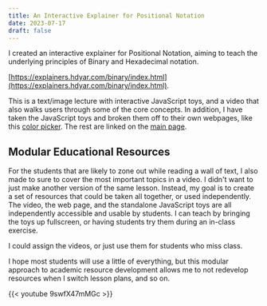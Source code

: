 ```yaml
---
title: An Interactive Explainer for Positional Notation
date: 2023-07-17
draft: false
---
```


I created an interactive explainer for Positional Notation, aiming to teach the underlying principles of Binary and Hexadecimal notation.

[https://explainers.hdyar.com/binary/index.html](https://explainers.hdyar.com/binary/index.html).

This is a text/image lecture with interactive JavaScript toys, and a video that also walks users through some of the core concepts. In addition, I have taken the JavaScript toys and broken them off to their own webpages, like this [color picker](https://explainers.hdyar.com/standalone/color.html). The rest are linked on the [main page](https://explainers.hdyar.com/).

## Modular Educational Resources

For the students that are likely to zone out while reading a wall of text, I also made to sure to cover the most important topics in a video. I didn't want to just make another version of the same lesson. Instead, my goal is to create a set of resources that could be taken all together, or used independently. The video, the web page, and the standalone JavaScript toys are all independently accessible and usable by students. I can teach by bringing the toys up fullscreen, or having students try them during an in-class exercise.

I could assign the videos, or just use them for students who miss class.

I hope most students will use a little of everything, but this modular approach to academic resource development allows me to not redevelop resources when I switch lesson plans, and so on.

{{< youtube 9swfX47mMGc >}}
